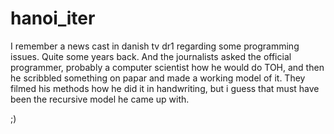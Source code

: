 # hanoi_iter


I remember a news cast in danish tv dr1 regarding some programming issues.
Quite some years back.
And the journalists asked the official programmer, probably a computer scientist
how he would do TOH, and then he scribbled something on papar and made a working
model of it. They filmed his methods how he did it in handwriting, but i guess
that must have been the recursive model he came up with.

;)
